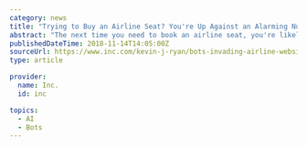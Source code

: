 ```yaml
---
category: news
title: "Trying to Buy an Airline Seat? You're Up Against an Alarming Number of Bots"
abstract: "The next time you need to book an airline seat, you're likely going to face some annoying competition: bots. Online bots have become a well-known issue in recent years, thanks largely to their role in politics. Accounts that spread information--or ..."
publishedDateTime: 2018-11-14T14:05:00Z
sourceUrl: https://www.inc.com/kevin-j-ryan/bots-invading-airline-websites-distil-networks-study.html
type: article

provider:
  name: Inc.
  id: inc

topics:
  - AI
  - Bots
---
```

